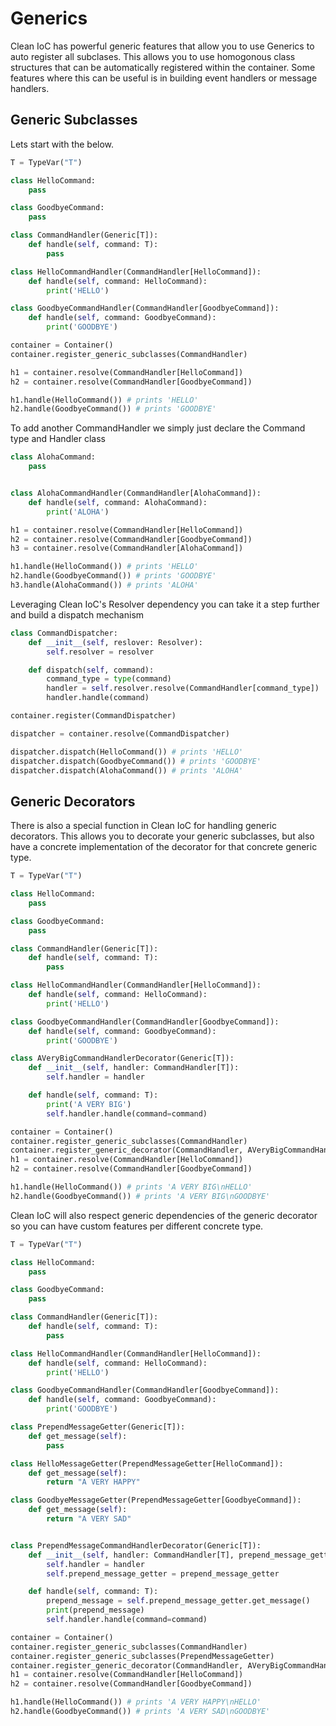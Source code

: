 # Generics

Clean IoC has powerful generic features that allow you to use Generics to auto register all subclases.
This allows you to use homogonous class structures that can be automatically registered within the container. Some features where this can be useful is in building event handlers or message handlers.

## Generic Subclasses

Lets start with the below.

```python
T = TypeVar("T")

class HelloCommand:
    pass

class GoodbyeCommand:
    pass

class CommandHandler(Generic[T]):
    def handle(self, command: T):
        pass

class HelloCommandHandler(CommandHandler[HelloCommand]):
    def handle(self, command: HelloCommand):
        print('HELLO')

class GoodbyeCommandHandler(CommandHandler[GoodbyeCommand]):
    def handle(self, command: GoodbyeCommand):
        print('GOODBYE')

container = Container()
container.register_generic_subclasses(CommandHandler)

h1 = container.resolve(CommandHandler[HelloCommand])
h2 = container.resolve(CommandHandler[GoodbyeCommand])

h1.handle(HelloCommand()) # prints 'HELLO'
h2.handle(GoodbyeCommand()) # prints 'GOODBYE'

```

To add another CommandHandler we simply just declare the Command type and Handler class

```python
class AlohaCommand:
    pass


class AlohaCommandHandler(CommandHandler[AlohaCommand]):
    def handle(self, command: AlohaCommand):
        print('ALOHA')

h1 = container.resolve(CommandHandler[HelloCommand])
h2 = container.resolve(CommandHandler[GoodbyeCommand])
h3 = container.resolve(CommandHandler[AlohaCommand])

h1.handle(HelloCommand()) # prints 'HELLO'
h2.handle(GoodbyeCommand()) # prints 'GOODBYE'
h3.handle(AlohaCommand()) # prints 'ALOHA'
```

Leveraging Clean IoC's Resolver dependency you can take it a step further and build a dispatch mechanism

```python
class CommandDispatcher:
    def __init__(self, reslover: Resolver):
        self.resolver = resolver

    def dispatch(self, command):
        command_type = type(command)
        handler = self.resolver.resolve(CommandHandler[command_type])
        handler.handle(command)

container.register(CommandDispatcher)

dispatcher = container.resolve(CommandDispatcher)

dispatcher.dispatch(HelloCommand()) # prints 'HELLO'
dispatcher.dispatch(GoodbyeCommand()) # prints 'GOODBYE'
dispatcher.dispatch(AlohaCommand()) # prints 'ALOHA'
```

## Generic Decorators

There is also a special function in Clean IoC for handling generic decorators. This allows you to decorate your generic subclasses, but also have a concrete implementation of the decorator for that concrete generic type.

```python
T = TypeVar("T")

class HelloCommand:
    pass

class GoodbyeCommand:
    pass

class CommandHandler(Generic[T]):
    def handle(self, command: T):
        pass

class HelloCommandHandler(CommandHandler[HelloCommand]):
    def handle(self, command: HelloCommand):
        print('HELLO')

class GoodbyeCommandHandler(CommandHandler[GoodbyeCommand]):
    def handle(self, command: GoodbyeCommand):
        print('GOODBYE')

class AVeryBigCommandHandlerDecorator(Generic[T]):
    def __init__(self, handler: CommandHandler[T]):
        self.handler = handler

    def handle(self, command: T):
        print('A VERY BIG')
        self.handler.handle(command=command)

container = Container()
container.register_generic_subclasses(CommandHandler)
container.register_generic_decorator(CommandHandler, AVeryBigCommandHandlerDecorator)
h1 = container.resolve(CommandHandler[HelloCommand])
h2 = container.resolve(CommandHandler[GoodbyeCommand])

h1.handle(HelloCommand()) # prints 'A VERY BIG\nHELLO'
h2.handle(GoodbyeCommand()) # prints 'A VERY BIG\nGOODBYE'

```

Clean IoC will also respect generic dependencies of the generic decorator so you can have custom features per different concrete type.

```python
T = TypeVar("T")

class HelloCommand:
    pass

class GoodbyeCommand:
    pass

class CommandHandler(Generic[T]):
    def handle(self, command: T):
        pass

class HelloCommandHandler(CommandHandler[HelloCommand]):
    def handle(self, command: HelloCommand):
        print('HELLO')

class GoodbyeCommandHandler(CommandHandler[GoodbyeCommand]):
    def handle(self, command: GoodbyeCommand):
        print('GOODBYE')

class PrependMessageGetter(Generic[T]):
    def get_message(self):
        pass

class HelloMessageGetter(PrependMessageGetter[HelloCommand]):
    def get_message(self):
        return "A VERY HAPPY"

class GoodbyeMessageGetter(PrependMessageGetter[GoodbyeCommand]):
    def get_message(self):
        return "A VERY SAD"


class PrependMessageCommandHandlerDecorator(Generic[T]):
    def __init__(self, handler: CommandHandler[T], prepend_message_getter: PrependMessageGetter[T]):
        self.handler = handler
        self.prepend_message_getter = prepend_message_getter

    def handle(self, command: T):
        prepend_message = self.prepend_message_getter.get_message()
        print(prepend_message)
        self.handler.handle(command=command)

container = Container()
container.register_generic_subclasses(CommandHandler)
container.register_generic_subclasses(PrependMessageGetter)
container.register_generic_decorator(CommandHandler, AVeryBigCommandHandlerDecorator)
h1 = container.resolve(CommandHandler[HelloCommand])
h2 = container.resolve(CommandHandler[GoodbyeCommand])

h1.handle(HelloCommand()) # prints 'A VERY HAPPY\nHELLO'
h2.handle(GoodbyeCommand()) # prints 'A VERY SAD\nGOODBYE'
```
